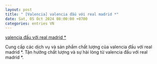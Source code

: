 ```yaml
---
layout: post
title: " [Valencia] valencia đấu với real madrid *"
date: Sat, 05 Oct 2024 08:00:00 +0700
categories: entries VN
---
```

[valencia đấu với real madrid *](https://www.bienphong.com.vn/2024-10-06-tool%20x%C3%B3c%20%C4%91%C4%A9a%20kubet.shtml)

Cung cấp các dịch vụ và sản phẩm chất lượng của valencia đấu với real madrid *. Tận hưởng chất lượng và sự hài lòng từ valencia đấu với real madrid *.️

